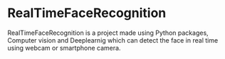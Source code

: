 # RealTimeFaceRecognition
RealTimeFaceRecognition is a project made using Python packages, Computer vision and Deeplearnig which can detect the face in real time using webcam or smartphone camera.
